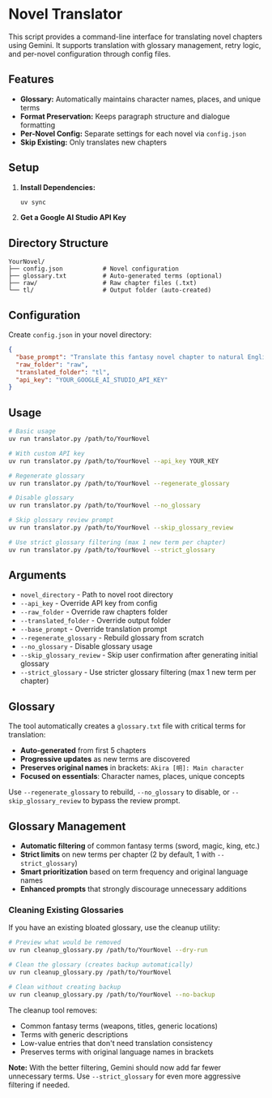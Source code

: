 # Novel Translator

This script provides a command-line interface for translating novel chapters using Gemini. It supports translation with glossary management, retry logic, and per-novel configuration through config files.

## Features

- **Glossary:** Automatically maintains character names, places, and unique terms
- **Format Preservation:** Keeps paragraph structure and dialogue formatting
- **Per-Novel Config:** Separate settings for each novel via `config.json`
- **Skip Existing:** Only translates new chapters

## Setup

1. **Install Dependencies:**
   ```bash
   uv sync
   ```

2. **Get a Google AI Studio API Key**

## Directory Structure

```
YourNovel/
├── config.json           # Novel configuration
├── glossary.txt          # Auto-generated terms (optional)
├── raw/                  # Raw chapter files (.txt)
└── tl/                   # Output folder (auto-created)
```

## Configuration

Create `config.json` in your novel directory:

```json
{
  "base_prompt": "Translate this fantasy novel chapter to natural English.",
  "raw_folder": "raw",
  "translated_folder": "tl",
  "api_key": "YOUR_GOOGLE_AI_STUDIO_API_KEY"
}
```

## Usage

```bash
# Basic usage
uv run translator.py /path/to/YourNovel

# With custom API key
uv run translator.py /path/to/YourNovel --api_key YOUR_KEY

# Regenerate glossary
uv run translator.py /path/to/YourNovel --regenerate_glossary

# Disable glossary
uv run translator.py /path/to/YourNovel --no_glossary

# Skip glossary review prompt
uv run translator.py /path/to/YourNovel --skip_glossary_review

# Use strict glossary filtering (max 1 new term per chapter)
uv run translator.py /path/to/YourNovel --strict_glossary
```

## Arguments

- `novel_directory` - Path to novel root directory
- `--api_key` - Override API key from config
- `--raw_folder` - Override raw chapters folder
- `--translated_folder` - Override output folder
- `--base_prompt` - Override translation prompt
- `--regenerate_glossary` - Rebuild glossary from scratch
- `--no_glossary` - Disable glossary usage
- `--skip_glossary_review` - Skip user confirmation after generating initial glossary
- `--strict_glossary` - Use stricter glossary filtering (max 1 new term per chapter)

## Glossary

The tool automatically creates a `glossary.txt` file with critical terms for translation:

- **Auto-generated** from first 5 chapters
- **Progressive updates** as new terms are discovered
- **Preserves original names** in brackets: `Akira [明]: Main character`
- **Focused on essentials**: Character names, places, unique concepts

Use `--regenerate_glossary` to rebuild, `--no_glossary` to disable, or `--skip_glossary_review` to bypass the review prompt.

## Glossary Management

- **Automatic filtering** of common fantasy terms (sword, magic, king, etc.)
- **Strict limits** on new terms per chapter (2 by default, 1 with `--strict_glossary`)
- **Smart prioritization** based on term frequency and original language names
- **Enhanced prompts** that strongly discourage unnecessary additions

### Cleaning Existing Glossaries

If you have an existing bloated glossary, use the cleanup utility:

```bash
# Preview what would be removed
uv run cleanup_glossary.py /path/to/YourNovel --dry-run

# Clean the glossary (creates backup automatically)
uv run cleanup_glossary.py /path/to/YourNovel

# Clean without creating backup
uv run cleanup_glossary.py /path/to/YourNovel --no-backup
```

The cleanup tool removes:
- Common fantasy terms (weapons, titles, generic locations)
- Terms with generic descriptions
- Low-value entries that don't need translation consistency
- Preserves terms with original language names in brackets

**Note:**
With the better filtering, Gemini should now add far fewer unnecessary terms. Use `--strict_glossary` for even more aggressive filtering if needed.
